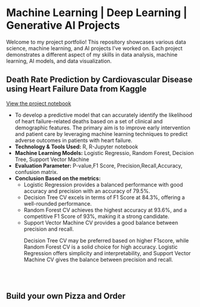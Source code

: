 
<!DOCTYPE html>
<html lang="en">
<head>
    <meta charset="UTF-8">
    <meta name="viewport" content="width=device-width, initial-scale=1.0">
<!--     <title>Machine Learning | Deep Learning | Generative AI Projects</title> -->
</head>
<body>

<h1>Machine Learning | Deep Learning | Generative AI Projects</h1>
<p>Welcome to my project portfolio! This repository showcases various data science, machine learning, and AI projects I’ve worked on. Each project demonstrates a different aspect of my skills in data analysis, machine learning, AI models, and data visualization.
</p>

<h2><strong>Death Rate Prediction by Cardiovascular Disease using Heart Failure Data from Kaggle</strong></h2>

[View the project notebook](https://github.com/sameena93/multilprojects/blob/Sameena/Final_project_sameena_mujawar-checkpoint.ipynb)

<ul>
  <li>To develop a predictive model that can accurately identify the likelihood of heart failure-related deaths based on a set of clinical and demographic features. The primary aim is to improve early intervention and patient care by leveraging machine learning techniques to predict adverse outcomes in patients with heart failure.</li>
  <li><strong>Technology & Tools Used:</strong> R, R-Jupyter notebook</li>
  <li><strong>Machine Learning Models:</strong> Logistic Regressio, Random Forest, Decision Tree, Support Vector Machine</li>
  <li><strong>Evaluation Parameter:</strong> P-value,F1 Score, Precision,Recall,Accuracy, confusion matrix.</li>
  <li><strong>Conclusion Based on the metrics:</strong> 
     <ul> <li>Logistic Regression provides a balanced performance with good accuracy and precision with an accuracy of 79.5%. </li>
       <li> Decision Tree CV excels in terms of F1 Score at 84.3%, offering a well-rounded performance.</li>
       <li>Random Forest CV achieves the highest accuracy at 93.6%, and a competitive F1 Score of 93%, making it a strong candidate.</li>
       <li>Support Vector Machine CV provides a good balance between precision and recall.</li>
   <p>Decision Tree CV may be preferred based on higher F1score, while Random Forest CV is a solid choice for high accuracy. Logistic Regression offers simplicity and interpretability, and Support Vector Machine CV gives the balance between precision and recall.</p></ul></ul>



<br></br>
<h2><strong>Build your own Pizza and Order </strong>



</body>
</html>

 

